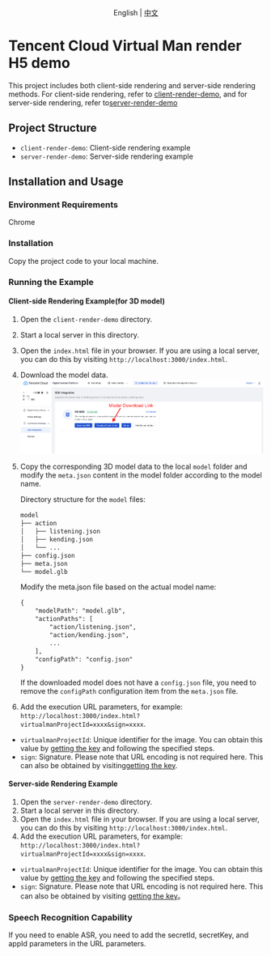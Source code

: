 <p align='center'>
  English | <a href="https://github.com/TencentCloud/virtualman-render-demo/blob/main/README.zh-CN.md">中文</a>
</p>

# Tencent Cloud Virtual Man render H5 demo

This project includes both client-side rendering and server-side rendering methods. For client-side rendering, refer to [client-render-demo](https://github.com/TencentCloud/virtualman-render-demo/tree/main/client-render-demo), and for server-side rendering, refer to[server-render-demo](https://github.com/TencentCloud/virtualman-render-demo/tree/main/server-render-demo)

## Project Structure

- `client-render-demo`: Client-side rendering example
- `server-render-demo`: Server-side rendering example

## Installation and Usage

### Environment Requirements

Chrome

### Installation

Copy the project code to your local machine.

### Running the Example

#### Client-side Rendering Example(for 3D model)

1. Open the `client-render-demo` directory.
2. Start a local server in this directory.
3. Open the `index.html` file in your browser. If you are using a local server, you can do this by visiting `http://localhost:3000/index.html`.
4. Download the model data.
    ![model download](model-download-en.png)
5. Copy the corresponding 3D model data to the local `model` folder and modify the `meta.json` content in the model folder according to the model name.

    Directory structure for the `model` files:
    ```
    model
    ├── action
    │   ├── listening.json
    │   ├── kending.json
    │   └── ...
    ├── config.json
    ├── meta.json
    └── model.glb
    ```
    Modify the meta.json file based on the actual model name:
    ```
    {
        "modelPath": "model.glb",
        "actionPaths": [
            "action/listening.json",
            "action/kending.json",
            ...
        ],
        "configPath": "config.json"
    }
    ```
    If the downloaded model does not have a `config.json` file, you need to remove the `configPath` configuration item from the `meta.json` file.
6. Add the execution URL parameters, for example: `http://localhost:3000/index.html?virtualmanProjectId=xxxx&sign=xxxx`.
 - `virtualmanProjectId`:  Unique identifier for the image. You can obtain this value by [getting the key](https://cloud.tencent.com/document/product/1240/104050#2e81fe93-d83f-4d22-b916-5d1d427d577f) and following the specified steps.
 - `sign`: Signature. Please note that URL encoding is not required here. This can also be obtained by visiting[getting the key](https://cloud.tencent.com/document/product/1240/104050#2e81fe93-d83f-4d22-b916-5d1d427d577f).

#### Server-side Rendering Example

1. Open the `server-render-demo` directory.
2. Start a local server in this directory.
3. Open the `index.html` file in your browser. If you are using a local server, you can do this by visiting `http://localhost:3000/index.html`.
4. Add the execution URL parameters, for example: `http://localhost:3000/index.html?virtualmanProjectId=xxxx&sign=xxxx`.
 - `virtualmanProjectId`: Unique identifier for the image. You can obtain this value by [getting the key](https://cloud.tencent.com/document/product/1240/104050#2e81fe93-d83f-4d22-b916-5d1d427d577f) and following the specified steps.
 - `sign`: Signature. Please note that URL encoding is not required here. This can also be obtained by visiting [getting the key](https://cloud.tencent.com/document/product/1240/104050#2e81fe93-d83f-4d22-b916-5d1d427d577f)。

### Speech Recognition Capability
 If you need to enable ASR, you need to add the secretId, secretKey, and appId parameters in the URL parameters.